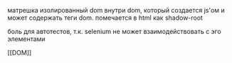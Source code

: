 матрешка изолированный dom внутри dom, который создается js'ом и может содержать теги dom.
помечается в html как shadow-root

боль для автотестов, т.к. selenium  не может взаимодействовать с эго элементами

[[DOM]]